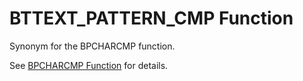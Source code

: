 # BTTEXT\_PATTERN\_CMP Function<a name="r_BTTEXT_PATTERN_CMP"></a>

Synonym for the BPCHARCMP function\. 

See [BPCHARCMP Function](r_BPCHARCMP.md) for details\. 